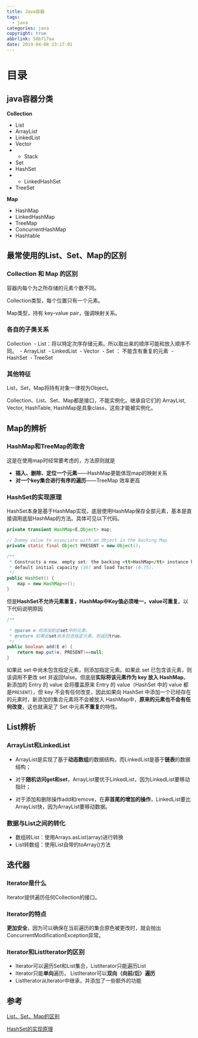 ```yaml
---
title: Java容器
tags:
  - java
categories: java
copyright: true
abbrlink: 58b717aa
date: 2019-04-08 23:17:01
---
```


# 目录

<!-- toc -->



## java容器分类

**Collection**

- List
- ArrayList
- LinkedList
- Vector
- - Stack
- Set
- HashSet
- - LinkedHashSet
- TreeSet

**Map**

- HashMap
- LinkedHashMap
- TreeMap
- ConcurrentHashMap
- Hashtable



## 最常使用的List、Set、Map的区别

### Collection 和 Map 的区别
容器内每个为之所存储的元素个数不同。

Collection类型，每个位置只有一个元素。

Map类型，持有 key-value pair，强调映射关系。

### 各自的子类关系
Collection
​     - List：将以特定次序存储元素。所以取出来的顺序可能和放入顺序不同。
​          - ArrayList 
​          - LinkedList
​          - Vector
​     - Set ： 不能含有重复的元素
​                    - HashSet 
​                    - TreeSet

### 其他特征
List，Set，Map将持有对象一律视为Object。

Collection、List、Set、Map都是接口，不能实例化。继承自它们的 ArrayList, Vector, HashTable, HashMap是具象class，这些才能被实例化。



## Map的辨析

### HashMap和TreeMap的取舍

这是在使用map时经常要考虑的，方法原则就是

- **插入、删除、定位一个元素**——HashMap更能体现map的映射关系
- **对一个key集合进行有序的遍历**——TreeMap 效率更高

### HashSet的实现原理

HashSet本身是基于HashMap实现，底层使用HashMap保存全部元素，基本是直接调用底层HashMap的方法。具体可见以下代码。

```java
private transient HashMap<E,Object> map;

// Dummy value to associate with an Object in the backing Map
private static final Object PRESENT = new Object();

/**
 * Constructs a new, empty set; the backing <tt>HashMap</tt> instance has
 * default initial capacity (16) and load factor (0.75).
 */
public HashSet() {
	map = new HashMap<>();
}
```



但是**HashSet不允许元素重复，HashMap中Key值必须唯一，value可重复**。以下代码说明原因

```java
/**

 * @param e 将添加到此set中的元素。
 * @return 如果此set尚未包含指定元素，则返回true。
 */
public boolean add(E e) {
    return map.put(e, PRESENT)==null;
}
```

如果此 set 中尚未包含指定元素，则添加指定元素。如果此 set 已包含该元素，则该调用不更改 set 并返回false。但底层**实际将该元素作为 key 放入 HashMap**。新添加的 Entry 的 value 会将覆盖原来 Entry 的 value（HashSet 中的 value 都是`PRESENT`），但 key 不会有任何改变，因此如果向 HashSet 中添加一个已经存在的元素时，新添加的集合元素将不会被放入 HashMap中，**原来的元素也不会有任何改变**，这也就满足了 Set 中元素**不重复**的特性。



## List辨析

### ArrayList和LinkedList

- ArrayList是实现了基于**动态数组**的数据结构，而LinkedList是基于**链表**的数据结构；

- 对于**随机访问get和set**，ArrayList要优于LinkedList，因为LinkedList要移动指针；

- 对于添加和删除操作add和remove，在**非首尾的增加的操作**，LinkedList要比ArrayList快，因为ArrayList要移动数据。

### 数据与List之间的转化

- 数组转List：使用Arrays.asList(array)进行转换
- List转数组：使用List自带的toArray()方法



## 迭代器

### Iterator是什么

Iterator提供遍历任何Collection的接口。

### Iterator的特点

**更加安全**，因为可以确保在当前遍历的集合原色被更改时，就会抛出ConcurrentModificationException异常。

### Iterator和ListIterator的区别

- Iterator可以遍历Set和List集合，ListIterator只能遍历List
- Iterator只能**单向**遍历， ListIterator可以**双向（向前/后）遍历**
- ListIterator从Iterator中继承，并添加了一些额外的功能



## 参考

[List、Set、Map的区别](https://blog.csdn.net/SpeedMe/article/details/22398395) 

[HashSet的实现原理](http://wiki.jikexueyuan.com/project/java-collection/hashset.html)


